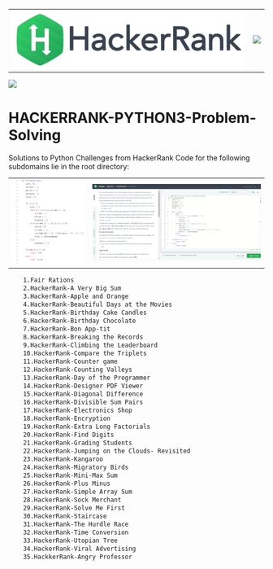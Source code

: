 <table>
  <tr>
    <td>
      <img src="https://github.com/harih1290/HACKERRANK-PYTHON3-Problem-Solving/blob/master/68747470733a2f2f69302e77702e636f6d2f6772616473696e67616d65732e636f6d2f77702d636f6e74656e742f75706c6f6164732f323031362f30352f3835363737315f3636383232343035333139373834315f313934333639393030395f6f2e706e67.png">
    </td>
    <td>
      <img src="http://withinloop.coolpage.biz/img/imgs.jpg">
    </td>
  </tr>
</table>



[![](https://img.shields.io/badge/author-@Hariharan-blue.svg?style=flat)](http://withinloop.coolpage.biz)

# HACKERRANK-PYTHON3-Problem-Solving

Solutions to Python Challenges from HackerRank Code for the following subdomains lie in the root directory:

<table>
  <tr>
    <td>
      <img src="https://github.com/harih1290/HACKERRANK-PYTHON3-Problem-Solving/blob/master/Screenshot%20(33).png">
    </td>
    <td>
      <img src="https://github.com/harih1290/HACKERRANK-PYTHON3-Problem-Solving/blob/master/Screenshot%20(35).png">
    </td>
  </tr>
</table>


        1.Fair Rations
        2.HackerRank-A Very Big Sum
        3.HackerRank-Apple and Orange
        4.HackerRank-Beautiful Days at the Movies
        5.HackerRank-Birthday Cake Candles
        6.HackerRank-Birthday Chocolate
        7.HackerRank-Bon App-tit	
        8.HackerRank-Breaking the Records	
        9.HackerRank-Climbing the Leaderboard	
        10.HackerRank-Compare the Triplets	
        11.HackerRank-Counter game
        12.HackerRank-Counting Valleys 
        13.HackerRank-Day of the Programmer 
        14.HackerRank-Designer PDF Viewer 
        15.HackerRank-Diagonal Difference
        16.HackerRank-Divisible Sum Pairs 
        17.HackerRank-Electronics Shop 
        18.HackerRank-Encryption 
        19.HackerRank-Extra Long Factorials 
        20.HackerRank-Find Digits 
        21.HackerRank-Grading Students 
        22.HackerRank-Jumping on the Clouds- Revisited 
        23.HackerRank-Kangaroo
        24.HackerRank-Migratory Birds
        25.HackerRank-Mini-Max Sum
        26.HackerRank-Plus Minus	
        27.HackerRank-Simple Array Sum
        28.HackerRank-Sock Merchant
        29.HackerRank-Solve Me First
        30.HackerRank-Staircase	
        31.HackerRank-The Hurdle Race
        32.HackerRank-Time Conversion
        33.HackerRank-Utopian Tree
        34.HackerRank-Viral Advertising
        35.HackkerRank-Angry Professor
